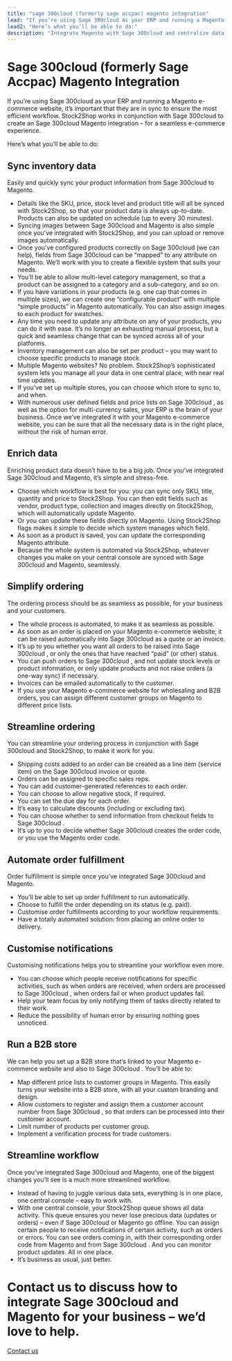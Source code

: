 ```yaml
---
title: "sage 300cloud (formerly sage accpac) magento integration"
lead: "If you’re using Sage 300cloud as your ERP and running a Magento e-commerce website, it’s important that they are in sync to ensure the most efficient workflow. Stock2Shop works in conjunction with Sage 300cloud to create an Sage 300cloud Magento integration – for a seamless e-commerce experience."
lead2: "Here’s what you’ll be able to do:"
description: "Integrate Magento with Sage 300cloud and centralize data management"
---
```


Sage 300cloud (formerly Sage Accpac) Magento Integration
========================================================

If you’re using Sage 300cloud as your ERP and running a Magento e-commerce website, it’s important that they are in sync to ensure the most efficient workflow. Stock2Shop works in conjunction with Sage 300cloud to create an Sage 300cloud Magento integration – for a seamless e-commerce experience.  
  
Here’s what you’ll be able to do:

Sync inventory data
-------------------

Easily and quickly sync your product information from Sage 300cloud to Magento.

*   Details like the SKU, price, stock level and product title will all be synced with Stock2Shop, so that your product data is always up-to-date. Products can also be updated on schedule (up to every 30 minutes).
*   Syncing images between Sage 300cloud and Magento is also simple once you’ve integrated with Stock2Shop, and you can upload or remove images automatically.
*   Once you’ve configured products correctly on Sage 300cloud (we can help), fields from Sage 300cloud can be “mapped” to any attribute on Magento. We’ll work with you to create a flexible system that suits your needs.
*   You’ll be able to allow multi-level category management, so that a product can be assigned to a category and a sub-category, and so on.
*   If you have variations in your products (e.g. one cap that comes in multiple sizes), we can create one “configurable product” with multiple “simple products” in Magento automatically. You can also assign images to each product for swatches.
*   Any time you need to update any attribute on any of your products, you can do it with ease. It’s no longer an exhausting manual process, but a quick and seamless change that can be synced across all of your platforms.
*   Inventory management can also be set per product – you may want to choose specific products to manage stock.
*   Multiple Magento websites? No problem. Stock2Shop’s sophisticated system lets you manage all your data in one central place, with near real time updates.
*   If you’ve set up multiple stores, you can choose which store to sync to, and when.
*   With numerous user defined fields and price lists on Sage 300cloud , as well as the option for multi-currency sales, your ERP is the brain of your business. Once we’ve integrated it with your Magento e-commerce website, you can be sure that all the necessary data is in the right place, without the risk of human error.

Enrich data
-----------

Enriching product data doesn’t have to be a big job. Once you’ve integrated Sage 300cloud and Magento, it’s simple and stress-free.

*   Choose which workflow is best for you: you can sync only SKU, title, quantity and price to Stock2Shop. You can then edit fields such as vendor, product type, collection and images directly on Stock2Shop, which will automatically update Magento.
*   Or you can update these fields directly on Magento. Using Stock2Shop flags makes it simple to decide which system manages which field.
*   As soon as a product is saved, you can update the corresponding Magento attribute.
*   Because the whole system is automated via Stock2Shop, whatever changes you make on your central console are synced with Sage 300cloud and Magento, seamlessly.

Simplify ordering
-----------------

The ordering process should be as seamless as possible, for your business and your customers.

*   The whole process is automated, to make it as seamless as possible.
*   As soon as an order is placed on your Magento e-commerce website, it can be raised automatically into Sage 300cloud as a quote or an invoice.
*   It’s up to you whether you want all orders to be raised into Sage 300cloud , or only the ones that have reached “paid” (or other) status.
*   You can push orders to Sage 300cloud , and not update stock levels or product information, or only update products and not raise orders (a one-way sync) if necessary.
*   Invoices can be emailed automatically to the customer.
*   If you use your Magento e-commerce website for wholesaling and B2B orders, you can assign different customer groups on Magento to different price lists.

Streamline ordering
-------------------

You can streamline your ordering process in conjunction with Sage 300cloud and Stock2Shop, to make it work for you.

*   Shipping costs added to an order can be created as a line item (service item) on the Sage 300cloud invoice or quote.
*   Orders can be assigned to specific sales reps.
*   You can add customer-generated references to each order.
*   You can choose to allow negative stock, if required.
*   You can set the due day for each order.
*   It’s easy to calculate discounts (including or excluding tax).
*   You can choose whether to send information from checkout fields to Sage 300cloud .
*   It’s up to you to decide whether Sage 300cloud creates the order code, or you use the Magento order code.

Automate order fulfillment
--------------------------

Order fulfillment is simple once you’ve integrated Sage 300cloud and Magento.

*   You’ll be able to set up order fulfillment to run automatically.
*   Choose to fulfill the order depending on its status (e.g. paid).
*   Customise order fulfillments according to your workflow requirements.
*   Have a totally automated solution: from placing an online order to delivery.

Customise notifications
-----------------------

Customising notifications helps you to streamline your workflow even more.

*   You can choose which people receive notifications for specific activities, such as when orders are received, when orders are processed to Sage 300cloud , when orders fail or when product updates fail.
*   Help your team focus by only notifying them of tasks directly related to their work.
*   Reduce the possibility of human error by ensuring nothing goes unnoticed.

Run a B2B store
---------------

We can help you set up a B2B store that’s linked to your Magento e-commerce website and also to Sage 300cloud . You’ll be able to:

*   Map different price lists to customer groups in Magento. This easily turns your website into a B2B store, with all your custom branding and design.
*   Allow customers to register and assign them a customer account number from Sage 300cloud , so that orders can be processed into their customer account.
*   Limit number of products per customer group.
*   Implement a verification process for trade customers.

Streamline workflow
-------------------

Once you’ve integrated Sage 300cloud and Magento, one of the biggest changes you’ll see is a much more streamlined workflow.

*   Instead of having to juggle various data sets, everything is in one place, one central console – easy to work with.
*   With one central console, your Stock2Shop queue shows all data activity. This queue ensures you never lose precious data (updates or orders) – even if Sage 300cloud or Magento go offline. You can assign certain people to receive notifications of certain activity, such as orders or errors. You can see orders coming in, with their corresponding order code from Magento and from Sage 300cloud . And you can monitor product updates. All in one place.
*   It’s business as usual, just better.

Contact us to discuss how to integrate Sage 300cloud and Magento for your business – we’d love to help.
=======================================================================================================

[Contact us](/contact-us "Contact Stock2Shop")